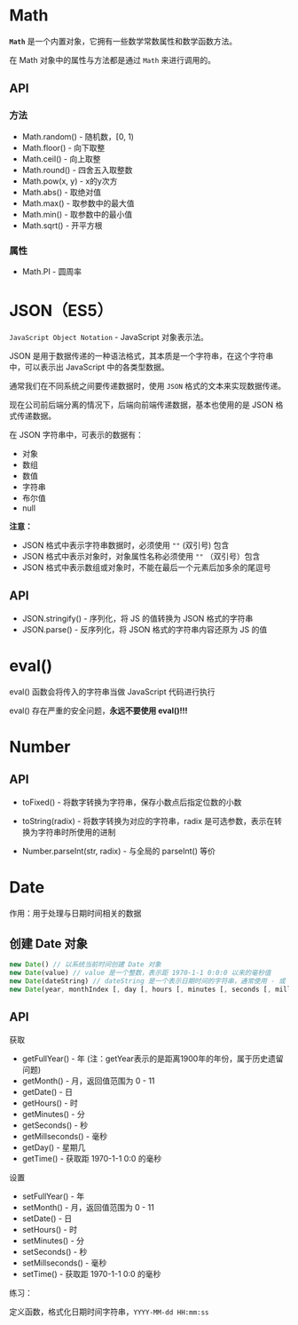 # Math

**`Math`** 是一个内置对象，它拥有一些数学常数属性和数学函数方法。

在 Math 对象中的属性与方法都是通过 `Math` 来进行调用的。

## API

### 方法

- Math.random() - 随机数，[0, 1)
- Math.floor() - 向下取整
- Math.ceil() - 向上取整
- Math.round() - 四舍五入取整数
- Math.pow(x, y) - x的y次方
- Math.abs() - 取绝对值
- Math.max() - 取参数中的最大值
- Math.min() - 取参数中的最小值
- Math.sqrt() - 开平方根

### 属性

- Math.PI - 圆周率

# JSON（ES5）

`JavaScript Object Notation` - JavaScript 对象表示法。

JSON 是用于数据传递的一种语法格式，其本质是一个字符串，在这个字符串中，可以表示出 JavaScript 中的各类型数据。

通常我们在不同系统之间要传递数据时，使用 `JSON` 格式的文本来实现数据传递。

现在公司前后端分离的情况下，后端向前端传递数据，基本也使用的是 JSON 格式传递数据。

在 JSON 字符串中，可表示的数据有：

- 对象
- 数组
- 数值
- 字符串
- 布尔值
-  null

**注意：**

- JSON 格式中表示字符串数据时，必须使用 `""` (双引号) 包含
- JSON 格式中表示对象时，对象属性名称必须使用 `""` （双引号）包含
- JSON 格式中表示数组或对象时，不能在最后一个元素后加多余的尾逗号

## API

- JSON.stringify() - 序列化，将 JS 的值转换为 JSON 格式的字符串
- JSON.parse() - 反序列化，将 JSON 格式的字符串内容还原为 JS 的值

# eval()

eval() 函数会将传入的字符串当做 JavaScript 代码进行执行

eval() 存在严重的安全问题，**永远不要使用 eval()!!!**

# Number

## API

- toFixed() - 将数字转换为字符串，保存小数点后指定位数的小数
- toString(radix) - 将数字转换为对应的字符串，radix 是可选参数，表示在转换为字符串时所使用的进制

- Number.parseInt(str, radix) - 与全局的 parseInt() 等价

# Date

作用：用于处理与日期时间相关的数据

## 创建 Date 对象

```js
new Date() // 以系统当前时间创建 Date 对象
new Date(value) // value 是一个整数，表示距 1970-1-1 0:0:0 以来的毫秒值
new Date(dateString) // dateString 是一个表示日期时间的字符串，通常使用 - 或 / 号分隔日期, :分隔时间
new Date(year, monthIndex [, day [, hours [, minutes [, seconds [, milliseconds]]]]]) // 传递年、月、日、时、分、秒、毫秒 作为参数创建日期时间对象
```

## API

获取

- getFullYear() - 年      (注：getYear表示的是距离1900年的年份，属于历史遗留问题)
- getMonth() - 月，返回值范围为 0 - 11
- getDate() - 日
- getHours() - 时
- getMinutes() - 分
- getSeconds() - 秒
- getMillseconds() - 毫秒
- getDay() - 星期几
- getTime() - 获取距 1970-1-1 0:0 的毫秒

设置

- setFullYear() - 年
- setMonth() - 月，返回值范围为 0 - 11
- setDate() - 日
- setHours() - 时
- setMinutes() - 分
- setSeconds() - 秒
- setMillseconds() - 毫秒
- setTime() - 获取距 1970-1-1 0:0 的毫秒



练习：

定义函数，格式化日期时间字符串，`YYYY-MM-dd HH:mm:ss`